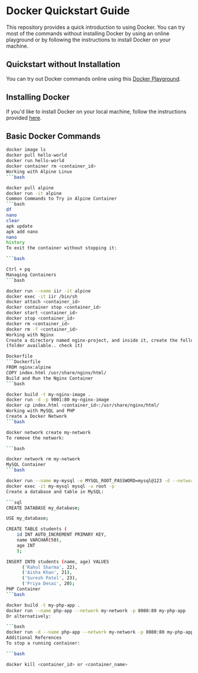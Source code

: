 # Docker Quickstart Guide

This repository provides a quick introduction to using Docker. You can try most of the commands without installing Docker by using an online playground or by following the instructions to install Docker on your machine.

## Quickstart without Installation

You can try out Docker commands online using this [Docker Playground](https://killercoda.com/ijikeman/scenario/docker-playground).

## Installing Docker

If you'd like to install Docker on your local machine, follow the instructions provided [here](https://docs.docker.com/engine/install/).

## Basic Docker Commands

```bash
docker image ls
docker pull hello-world
docker run hello-world
docker container rm <container_id>
Working with Alpine Linux
```bash

docker pull alpine
docker run -it alpine
Common Commands to Try in Alpine Container
```bash
df
nano
clear
apk update
apk add nano
nano
history
To exit the container without stopping it:

```bash

Ctrl + pq
Managing Containers
```bash

docker run --name iir -it alpine
docker exec -it iir /bin/sh
docker attach <container_id>
docker container stop <container_id>
docker start <container_id>
docker stop <container_id>
docker rm <container_id>
docker rm -f <container_id>
Working with Nginx
Create a directory named nginx-project, and inside it, create the following files:
(folder available.. check it)

Dockerfile
```Dockerfile
FROM nginx:alpine
COPY index.html /usr/share/nginx/html/
Build and Run the Nginx Container
```bash

docker build -t my-nginx-image .
docker run -d -p 9001:80 my-nginx-image
docker cp index.html <container_id>:/usr/share/nginx/html/
Working with MySQL and PHP
Create a Docker Network
```bash

docker network create my-network
To remove the network:

```bash

docker network rm my-network
MySQL Container
```bash

docker run --name my-mysql -e MYSQL_ROOT_PASSWORD=mysql@123 -d --network my-network mysql:latest
docker exec -it my-mysql mysql -u root -p
Create a database and table in MySQL:

```sql
CREATE DATABASE my_database;

USE my_database;

CREATE TABLE students (
    id INT AUTO_INCREMENT PRIMARY KEY,
    name VARCHAR(50),
    age INT
    );

INSERT INTO students (name, age) VALUES
      ('Rahul Sharma', 22),
      ('Aisha Khan', 21),
      ('Suresh Patel', 23),
      ('Priya Desai', 20);
PHP Container
```bash

docker build -t my-php-app .
docker run --name php-app --network my-network -p 8080:80 my-php-app
Or alternatively:

```bash
docker run -d --name php-app --network my-network -p 8080:80 my-php-app
Additional References
To stop a running container:

```bash

docker kill <container_id> or <container_name>
